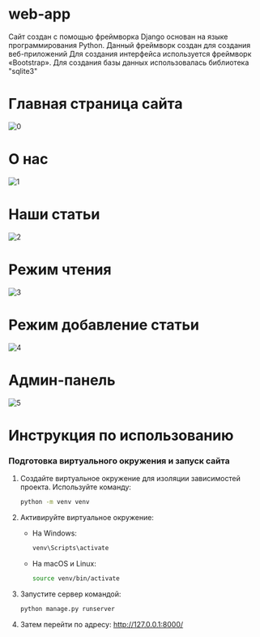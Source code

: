 # web-app
Сайт создан с помощью фреймворка Django основан на языке программирования Python. Данный фреймворк создан для создания веб-приложений  Для создания интерфейса используется фреймворк «Bootstrap».  Для создания базы данных использовалась библиотека "sqlite3"
# Главная страница сайта
![0](https://github.com/user-attachments/assets/6bee8c04-cc80-407a-b745-1c72fe32174a)
# О нас
![1](https://github.com/user-attachments/assets/2c95deb0-a181-4bac-a949-1d0b7d5bce3d)
# Наши статьи
![2](https://github.com/user-attachments/assets/c1e5d2f8-358b-4a56-b134-03ac3ab40b11)
# Режим чтения
![3](https://github.com/user-attachments/assets/ee6ed742-e4c2-4949-8294-6a151b84557e)
# Режим добавление статьи
![4](https://github.com/user-attachments/assets/9fe9c13d-9874-4fd7-8cac-44cfc898e493)
# Админ-панель
![5](https://github.com/user-attachments/assets/fe6e2a22-65fd-43e6-a846-03d09e16cd0b)

# Инструкция по использованию
### Подготовка виртуального окружения и запуск сайта

1. Создайте виртуальное окружение для изоляции зависимостей проекта. 
   Используйте команду:
   ```bash
   python -m venv venv
   ```

2. Активируйте виртуальное окружение:
   - На Windows:
     ```bash
     venv\Scripts\activate
     ```
   - На macOS и Linux:
     ```bash
     source venv/bin/activate
     ```
3. Запустите сервер командой:
   ```bash
   python manage.py runserver
   ```
4.  Затем перейти по адресу: http://127.0.0.1:8000/
